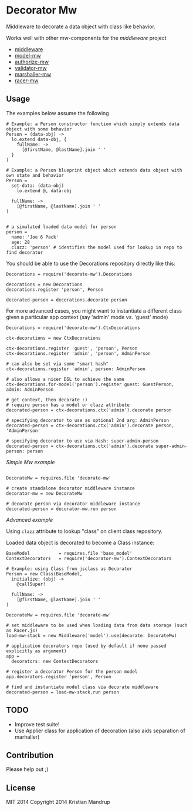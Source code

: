 # Decorator Mw

Middleware to decorate a data object with class like behavior.

Works well with other mw-components for the *middleware* project

* [middleware](https://github.com/kristianmandrup/middleware)
* [model-mw](https://github.com/kristianmandrup/model-mw)
* [authorize-mw](https://github.com/kristianmandrup/authorize-mw)
* [validator-mw](https://github.com/kristianmandrup/validator-mw)
* [marshaller-mw](https://github.com/kristianmandrup/marshaller-mw)
* [racer-mw](https://github.com/kristianmandrup/racer-mw)

## Usage

The examples below assume the following

```LiveScript
# Example: a Person constructor function which simply extends data object with some behavior
Person = (data-obj) ->
  lo.extend data-obj, {  
    fullName: ->
      [@firstName, @lastName].join ' '
  }
)

# Example: a Person blueprint object which extends data object with own state and behavior
Person =
  set-data: (data-obj)
    lo.extend @, data-obj

  fullName: ->
    [@firstName, @lastName].join ' '
)


# a simulated loaded data model for person
person =
  name: 'Joe 6 Pack'
  age: 28
  clazz: 'person' # identifies the model used for lookup in repo to find decorator
```

You should be able to use the Decorations repository directly like this:

```LiveScript
Decorations = require('decorate-mw').Decorations

decorations = new Decorations
decorations.register 'person', Person

decorated-person = decorations.decorate person
```

For more advanced cases, you might want to instantiate a different class given a particular app context (say 'admin' mode vs. 'guest' mode)

```LiveScript
Decorations = require('decorate-mw').CtxDecorations

ctx-decorations = new CtxDecorations

ctx-decorations.register 'guest', 'person', Person
ctx-decorations.register 'admin', 'person', AdminPerson

# can also be set via some "smart hash"
ctx-decorations.register 'admin', person: AdminPerson

# also allows a nicer DSL to achieve the same
ctx-decorations.for-model('person').register guest: GuestPerson, admin: AdminPerson

# get context, then decorate :)
# require person has a model or clazz attribute
decorated-person = ctx-decorations.ctx('admin').decorate person

# specifying decorator to use as optional 2nd arg: AdminPerson
decorated-person = ctx-decorations.ctx('admin').decorate person, 'AdminPerson'

# specifying decorator to use via Hash: super-admin-person
decorated-person = ctx-decorations.ctx('admin').decorate super-admin-person: person
```

*Simple Mw example*

```LiveScript

DecorateMw = requires.file 'decorate-mw'

# create standalone decorator middleware instance
decorator-mw = new DecorateMw

# decorate person via decorator middleware instance
decorated-person = decorator-mw.run person
```

*Advanced example*

Using `clazz` attribute to lookup "class" on client class repository.

Loaded data object is decorated to become a Class instance:

```LiveScript
BaseModel           = requires.file 'base_model'
ContextDecorators   = require('decorator-mw').ContextDecorators

# Example: using Class from jsclass as Decorator
Person = new Class(BaseModel,
  initialize: (obj) ->
    @callSuper!

  fullName: ->
    [@firstName, @lastName].join ' '
)

DecorateMw = requires.file 'decorate-mw'

# set middleware to be used when loading data from data storage (such as Racer.js)
load-mw-stack = new Middleware('model').use(decorate: DecorateMw)

# application decorators repo (used by default if none passed explicitly as argument)
app =
  decorators: new ContextDecorators

# register a decorator Person for the person model
app.decorators.register 'person', Person

# find and instantiate model class via decorate middleware
decorated-person = load-mw-stack.run person
```

## TODO

* Improve test suite!
* Use Applier class for application of decoration (also aids separation of marhaller)

## Contribution

Please help out ;)

## License

MIT 2014
Copyright 2014 Kristian Mandrup
